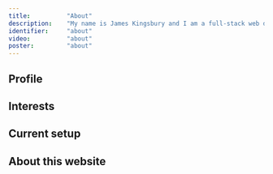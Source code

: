 ```yaml
---
title: 			"About"
description: 	"My name is James Kingsbury and I am a full-stack web developer"
identifier:		"about"
video:			"about"
poster:			"about"
---
```


## Profile


## Interests


## Current setup


## About this website
